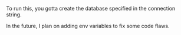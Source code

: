 To run this, you gotta create the database specified in the connection string. 

In the future, I plan on adding env variables to fix some code flaws.
